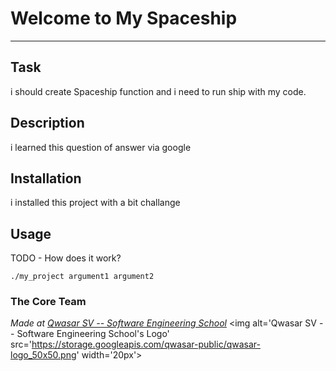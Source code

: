 # Welcome to My Spaceship
***

## Task
i should create Spaceship function and i need to run ship with my code.

## Description
i learned this question of answer via google
## Installation
i installed this project with a bit challange

## Usage
TODO - How does it work?
```
./my_project argument1 argument2
```

### The Core Team


<span><i>Made at <a href='https://qwasar.io'>Qwasar SV -- Software Engineering School</a></i></span>
<span><img alt='Qwasar SV -- Software Engineering School's Logo' src='https://storage.googleapis.com/qwasar-public/qwasar-logo_50x50.png' width='20px'></span>

